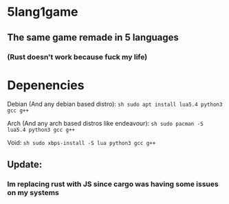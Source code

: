 # 5lang1game
## The same game remade in 5 languages
### (Rust doesn't work because fuck my life)

# Depenencies
Debian (And any debian based distro):
	   ```sh
	   sudo apt install lua5.4 python3 gcc g++
	   ```

Arch (And any arch based distros like endeavour):
	 ```sh
	 sudo pacman -S lua5.4 python3 gcc g++
	 ```
  
Void:
	```sh
	sudo xbps-install -S lua python3 gcc g++
	```

## Update:
### Im replacing rust with JS since cargo was having some issues on my systems
